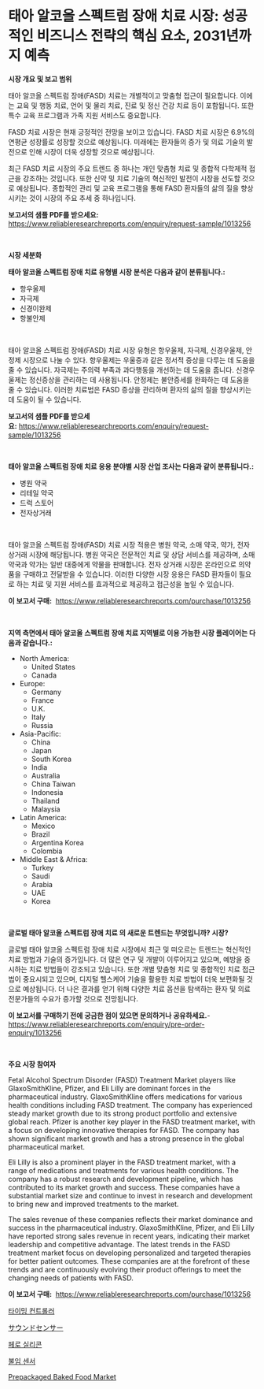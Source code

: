 <p><h1>태아 알코올 스펙트럼 장애 치료 시장: 성공적인 비즈니스 전략의 핵심 요소, 2031년까지 예측</h1></p><p><strong>시장 개요 및 보고 범위</strong></p>
<p><p>태아 알코올 스펙트럼 장애(FASD) 치료는 개별적이고 맞춤형 접근이 필요합니다. 이에는 교육 및 행동 치료, 언어 및 물리 치료, 진료 및 정신 건강 치료 등이 포함됩니다. 또한 특수 교육 프로그램과 가족 지원 서비스도 중요합니다.</p><p>FASD 치료 시장은 현재 긍정적인 전망을 보이고 있습니다. FASD 치료 시장은 6.9%의 연평균 성장률로 성장할 것으로 예상됩니다. 미래에는 환자들의 증가 및 의료 기술의 발전으로 인해 시장이 더욱 성장할 것으로 예상됩니다.</p><p>최근 FASD 치료 시장의 주요 트렌드 중 하나는 개인 맞춤형 치료 및 종합적 다학제적 접근을 강조하는 것입니다. 또한 신약 및 치료 기술의 혁신적인 발전이 시장을 선도할 것으로 예상됩니다. 종합적인 관리 및 교육 프로그램을 통해 FASD 환자들의 삶의 질을 향상시키는 것이 시장의 주요 추세 중 하나입니다.</p></p>
<p><strong>보고서의 샘플 PDF를 받으세요:</strong> <a href="https://www.reliableresearchreports.com/enquiry/request-sample/1013256">https://www.reliableresearchreports.com/enquiry/request-sample/1013256</a></p>
<p>&nbsp;</p>
<p><strong>시장 세분화</strong></p>
<p><strong>태아 알코올 스펙트럼 장애 치료 유형별 시장 분석은 다음과 같이 분류됩니다.:</strong></p>
<p><ul><li>항우울제</li><li>자극제</li><li>신경이완제</li><li>항불안제</li></ul></p>
<p>&nbsp;</p>
<p><p>태아 알코올 스펙트럼 장애(FASD) 치료 시장 유형은 항우울제, 자극제, 신경우울제, 안정제 시장으로 나눌 수 있다. 항우울제는 우울증과 같은 정서적 증상을 다루는 데 도움을 줄 수 있습니다. 자극제는 주의력 부족과 과다행동을 개선하는 데 도움을 줍니다. 신경우울제는 정신증상을 관리하는 데 사용됩니다. 안정제는 불안증세를 완화하는 데 도움을 줄 수 있습니다. 이러한 치료법은 FASD 증상을 관리하며 환자의 삶의 질을 향상시키는 데 도움이 될 수 있습니다.</p></p>
<p><strong>보고서의 샘플 PDF를 받으세요:</strong>&nbsp;<a href="https://www.reliableresearchreports.com/enquiry/request-sample/1013256">https://www.reliableresearchreports.com/enquiry/request-sample/1013256</a></p>
<p>&nbsp;</p>
<p><strong> 태아 알코올 스펙트럼 장애 치료 응용 분야별 시장 산업 조사는 다음과 같이 분류됩니다.:</strong></p>
<p><ul><li>병원 약국</li><li>리테일 약국</li><li>드럭 스토어</li><li>전자상거래</li></ul></p>
<p>&nbsp;</p>
<p><p>태아 알코올 스펙트럼 장애(FASD) 치료 시장 적용은 병원 약국, 소매 약국, 약가, 전자 상거래 시장에 해당됩니다. 병원 약국은 전문적인 치료 및 상담 서비스를 제공하며, 소매 약국과 약가는 일반 대중에게 약물을 판매합니다. 전자 상거래 시장은 온라인으로 의약품을 구매하고 전달받을 수 있습니다. 이러한 다양한 시장 응용은 FASD 환자들이 필요로 하는 치료 및 지원 서비스를 효과적으로 제공하고 접근성을 높일 수 있습니다.</p></p>
<p><strong>이 보고서 구매:</strong>&nbsp; <a href="https://www.reliableresearchreports.com/purchase/1013256">https://www.reliableresearchreports.com/purchase/1013256</a></p>
<p>&nbsp;</p>
<p><strong>지역 측면에서 태아 알코올 스펙트럼 장애 치료 지역별로 이용 가능한 시장 플레이어는 다음과 같습니다.:</strong></p>
<p><ul>
    <li>
        North America:
        <ul>
            <li>United States</li>
            <li>Canada</li>
        </ul>
    </li>
    <li>
        Europe:
        <ul>
            <li>Germany</li>
            <li>France</li>
            <li>U.K.</li>
            <li>Italy</li>
            <li>Russia</li>
        </ul>
    </li>
    <li>
        Asia-Pacific:
        <ul>
            <li>China</li>
            <li>Japan</li>
            <li>South Korea</li>
            <li>India</li>
            <li>Australia</li>
            <li>China Taiwan</li>
            <li>Indonesia</li>
            <li>Thailand</li>
            <li>Malaysia</li>
        </ul>
    </li>
    <li>
        Latin America:
        <ul>
            <li>Mexico</li>
            <li>Brazil</li>
            <li>Argentina Korea</li>
            <li>Colombia</li>
        </ul>
    </li>
    <li>
        Middle East & Africa:
        <ul>
            <li>Turkey</li>
            <li>Saudi</li>
            <li>Arabia</li>
            <li>UAE</li>
            <li>Korea</li>
        </ul>
    </li>
    </ul></p>
<p>&nbsp;</p>
<p><strong>글로벌 태아 알코올 스펙트럼 장애 치료 의 새로운 트렌드는 무엇입니까? 시장?</strong></p>
<p><p>글로벌 태아 알코올 스펙트럼 장애 치료 시장에서 최근 및 떠오르는 트렌드는 혁신적인 치료 방법과 기술의 증가입니다. 더 많은 연구 및 개발이 이루어지고 있으며, 예방을 중시하는 치료 방법들이 강조되고 있습니다. 또한 개별 맞춤형 치료 및 종합적인 치료 접근법이 중요시되고 있으며, 디지털 헬스케어 기술을 활용한 치료 방법이 더욱 보편화될 것으로 예상됩니다. 더 나은 결과를 얻기 위해 다양한 치료 옵션을 탐색하는 환자 및 의료 전문가들의 수요가 증가할 것으로 전망됩니다.</p></p>
<p><strong>이 보고서를 구매하기 전에 궁금한 점이 있으면 문의하거나 공유하세요.</strong>- <a href="https://www.reliableresearchreports.com/enquiry/pre-order-enquiry/1013256">https://www.reliableresearchreports.com/enquiry/pre-order-enquiry/1013256</a></p>
<p>&nbsp;</p>
<p><strong>주요 시장 참여자</strong></p>
<p><p>Fetal Alcohol Spectrum Disorder (FASD) Treatment Market players like GlaxoSmithKline, Pfizer, and Eli Lilly are dominant forces in the pharmaceutical industry. GlaxoSmithKline offers medications for various health conditions including FASD treatment. The company has experienced steady market growth due to its strong product portfolio and extensive global reach. Pfizer is another key player in the FASD treatment market, with a focus on developing innovative therapies for FASD. The company has shown significant market growth and has a strong presence in the global pharmaceutical market.</p><p>Eli Lilly is also a prominent player in the FASD treatment market, with a range of medications and treatments for various health conditions. The company has a robust research and development pipeline, which has contributed to its market growth and success. These companies have a substantial market size and continue to invest in research and development to bring new and improved treatments to the market.</p><p>The sales revenue of these companies reflects their market dominance and success in the pharmaceutical industry. GlaxoSmithKline, Pfizer, and Eli Lilly have reported strong sales revenue in recent years, indicating their market leadership and competitive advantage. The latest trends in the FASD treatment market focus on developing personalized and targeted therapies for better patient outcomes. These companies are at the forefront of these trends and are continuously evolving their product offerings to meet the changing needs of patients with FASD.</p></p>
<p><strong>이 보고서 구매:</strong>&nbsp;&nbsp;<a href="https://www.reliableresearchreports.com/purchase/1013256">https://www.reliableresearchreports.com/purchase/1013256</a></p>
<p><p><a href="https://medium.com/@carlosdytouglas8907667/%ED%83%80%EC%9D%B4%EB%B0%8D-%EC%BB%A8%ED%8A%B8%EB%A1%A4%EB%9F%AC-%EC%8B%9C%EC%9E%A5-%EA%B7%9C%EB%AA%A8-%EC%8B%9C%EC%9E%A5-%EC%A0%84%EB%A7%9D%EA%B3%BC-%EC%8B%9C%EC%9E%A5-%EC%98%88%EC%B8%A1-2024%EB%85%84%EB%B6%80%ED%84%B0-2031%EB%85%84%EA%B9%8C%EC%A7%80-912f3d440e4a">타이밍 컨트롤러</a></p><p><a href="https://github.com/adcxff01450218/Market-Research-Report-List-1/blob/main/2082516194443.md">サウンドセンサー</a></p><p><a href="https://github.com/trmesnao7959541/Market-Research-Report-List-1/blob/main/6106669194166.md">페로 실리콘</a></p><p><a href="https://github.com/vsn7qpua81q/Market-Research-Report-List-1/blob/main/4215293194167.md">불임 센서</a></p><p><a href="https://issuu.com/reportprime-2/docs/prepackaged-baked-food-market-size-2030.pptx">Prepackaged Baked Food Market</a></p></p>
